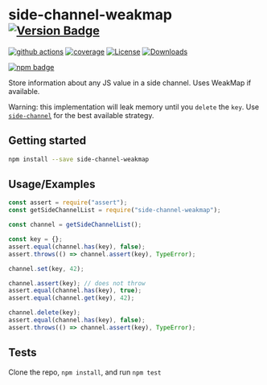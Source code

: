 # side-channel-weakmap <sup>[![Version Badge][npm-version-svg]][package-url]</sup>

[![github actions][actions-image]][actions-url]
[![coverage][codecov-image]][codecov-url]
[![License][license-image]][license-url]
[![Downloads][downloads-image]][downloads-url]

[![npm badge][npm-badge-png]][package-url]

Store information about any JS value in a side channel. Uses WeakMap if available.

Warning: this implementation will leak memory until you `delete` the `key`.
Use [`side-channel`](https://npmjs.com/side-channel) for the best available strategy.

## Getting started

```sh
npm install --save side-channel-weakmap
```

## Usage/Examples

```js
const assert = require("assert");
const getSideChannelList = require("side-channel-weakmap");

const channel = getSideChannelList();

const key = {};
assert.equal(channel.has(key), false);
assert.throws(() => channel.assert(key), TypeError);

channel.set(key, 42);

channel.assert(key); // does not throw
assert.equal(channel.has(key), true);
assert.equal(channel.get(key), 42);

channel.delete(key);
assert.equal(channel.has(key), false);
assert.throws(() => channel.assert(key), TypeError);
```

## Tests

Clone the repo, `npm install`, and run `npm test`

[package-url]: https://npmjs.org/package/side-channel-weakmap
[npm-version-svg]: https://versionbadg.es/ljharb/side-channel-weakmap.svg
[deps-svg]: https://david-dm.org/ljharb/side-channel-weakmap.svg
[deps-url]: https://david-dm.org/ljharb/side-channel-weakmap
[dev-deps-svg]: https://david-dm.org/ljharb/side-channel-weakmap/dev-status.svg
[dev-deps-url]: https://david-dm.org/ljharb/side-channel-weakmap#info=devDependencies
[npm-badge-png]: https://nodei.co/npm/side-channel-weakmap.png?downloads=true&stars=true
[license-image]: https://img.shields.io/npm/l/side-channel-weakmap.svg
[license-url]: LICENSE
[downloads-image]: https://img.shields.io/npm/dm/side-channel-weakmap.svg
[downloads-url]: https://npm-stat.com/charts.html?package=side-channel-weakmap
[codecov-image]: https://codecov.io/gh/ljharb/side-channel-weakmap/branch/main/graphs/badge.svg
[codecov-url]: https://app.codecov.io/gh/ljharb/side-channel-weakmap/
[actions-image]: https://img.shields.io/endpoint?url=https://github-actions-badge-u3jn4tfpocch.runkit.sh/ljharb/side-channel-weakmap
[actions-url]: https://github.com/ljharb/side-channel-weakmap/actions
